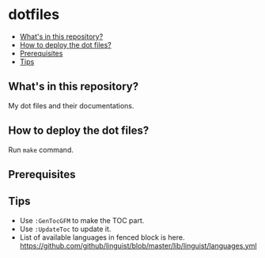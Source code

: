 # dotfiles

<!-- vim-markdown-toc GFM -->

* [What's in this repository?](#whats-in-this-repository)
* [How to deploy the dot files?](#how-to-deploy-the-dot-files)
* [Prerequisites](#prerequisites)
* [Tips](#tips)

<!-- vim-markdown-toc -->

## What's in this repository?

My dot files and their documentations.

## How to deploy the dot files?

Run `make` command.

## Prerequisites

## Tips

- Use `:GenTocGFM` to make the TOC part.
- Use `:UpdateToc` to update it.
- List of available languages in fenced block is here. https://github.com/github/linguist/blob/master/lib/linguist/languages.yml


